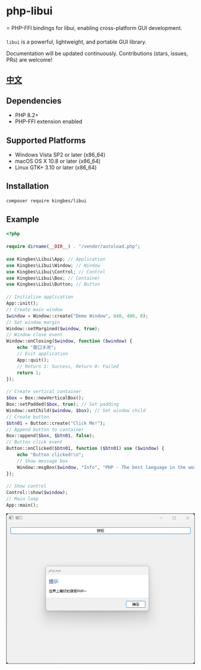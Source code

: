 # php-libui

⭐ PHP-FFI bindings for libui, enabling cross-platform GUI development.

`libui` is a powerful, lightweight, and portable GUI library.

Documentation will be updated continuously. Contributions (stars, issues, PRs) are welcome!

## [中文](./README.md)

## Dependencies

- PHP 8.2+
- PHP-FFI extension enabled

## Supported Platforms

- Windows Vista SP2 or later (x86_64)
- macOS OS X 10.8 or later (x86_64)
- Linux GTK+ 3.10 or later (x86_64)

## Installation

```bash
composer require kingbes/libui
```

## Example

```php
<?php

require dirname(__DIR__) . "/vendor/autoload.php";

use Kingbes\Libui\App; // Application
use Kingbes\Libui\Window; // Window
use Kingbes\Libui\Control; // Control
use Kingbes\Libui\Box; // Container
use Kingbes\Libui\Button; // Button

// Initialize application
App::init();
// Create main window
$window = Window::create("Demo Window", 640, 480, 0);
// Set window margin
Window::setMargined($window, true);
// Window close event
Window::onClosing($window, function ($window) {
    echo "窗口关闭";
    // Exit application
    App::quit();
    // Return 1: Success, Return 0: Failed
    return 1;
});

// Create vertical container
$box = Box::newVerticalBox();
Box::setPadded($box, true); // Set padding
Window::setChild($window, $box); // Set window child
// Create button
$btn01 = Button::create("Click Me!");
// Append button to container
Box::append($box, $btn01, false);
// Button click event
Button::onClicked($btn01, function ($btn01) use ($window) {
    echo "Button clicked!\n";
    // Show message box
    Window::msgBox($window, "Info", "PHP - The best language in the world!");
});

// Show control
Control::show($window);
// Main loop
App::main();

```

![Example](./test/demo.png)

